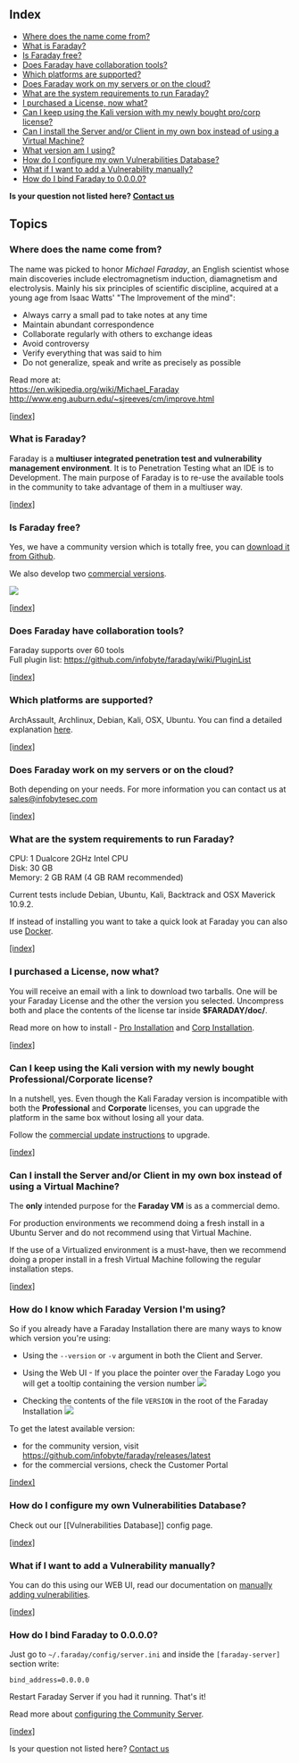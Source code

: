 <a name="index"></a>
## Index

* [Where does the name come from?](#name)
* [What is Faraday?](#what-is-faraday)
* [Is Faraday free?](#price)
* [Does Faraday have collaboration tools?](#plugins)
* [Which platforms are supported?](#supported-platforms)
* [Does Faraday work on my servers or on the cloud?](#server_cloud)
* [What are the system requirements to run Faraday?](#systemreq)
* [I purchased a License, now what?](#after-purchase)
* [Can I keep using the Kali version with my newly bought pro/corp license?](#upgrade-kali)
* [Can I install the Server and/or Client in my own box instead of using a Virtual Machine?](#native-install)
* [What version am I using?](#faraday-version)
* [How do I configure my own Vulnerabilities Database?](#vulns-db)
* [What if I want to add a Vulnerability manually?](#adding-manually)
* [How do I bind Faraday to 0.0.0.0?](#0.0.0.0)

     
**Is your question not listed here? [Contact us](https://github.com/infobyte/faraday/issues)**


## Topics
<a name="name"></a>
### Where does the name come from?
The name was picked to honor *Michael Faraday*, an English scientist whose main discoveries include electromagnetism induction, diamagnetism and electrolysis. Mainly his six principles of scientific discipline, acquired at a young age from Isaac Watts' "The Improvement of the mind":
* Always carry a small pad to take notes at any time
* Maintain abundant correspondence
* Collaborate regularly with others to exchange ideas
* Avoid controversy
* Verify everything that was said to him
* Do not generalize, speak and write as precisely as possible

Read more at:  
https://en.wikipedia.org/wiki/Michael_Faraday   
http://www.eng.auburn.edu/~sjreeves/cm/improve.html

[ [index] ](#index)

<a name="what-is-faraday"></a>
### What is Faraday?
Faraday is a **multiuser integrated penetration test and vulnerability management environment**. It is to Penetration Testing what an IDE is to Development. The main purpose of Faraday is to re-use the available tools in the community to take advantage of them in a multiuser way.

[ [index] ](#index)

<a name="price"></a>
### Is Faraday free?
Yes, we have a community version which is totally free, you can [download it from Github](https://github.com/infobyte/faraday/archive/master.zip).

We also develop two [commercial versions](https://www.faradaysec.com/#download).

![](https://www.faradaysec.com/images/workspace-diff/features-comparation.png)

[ [index] ](#index)

<a name="plugins"></a>
### Does Faraday have collaboration tools? 
Faraday supports over 60 tools   
Full plugin list: https://github.com/infobyte/faraday/wiki/PluginList

[ [index] ](#index)

<a name="supported-platforms"></a>
### Which platforms are supported?
ArchAssault, Archlinux, Debian, Kali, OSX, Ubuntu. You can find a detailed explanation [here](https://github.com/infobyte/faraday/wiki/installation-community).

[ [index] ](#index)

<a name="server_cloud"></a>
### Does Faraday work on my servers or on the cloud?
Both depending on your needs. For more information you can contact us at sales@infobytesec.com

[ [index] ](#index)

<a name="systemreq"></a>
### What are the system requirements to run Faraday?
CPU: 1 Dualcore 2GHz Intel CPU  
Disk: 30 GB  
Memory: 2 GB RAM (4 GB RAM recommended)  

Current tests include ​Debian​, ​Ubuntu​, ​Kali​, ​Backtrack​ and ​OSX Maverick 10.9.2​.

If instead of installing you want to take a quick look at Faraday you can also use [​Docker](https://github.com/infobyte/faraday/wiki/installation-docker)​.

[ [index] ](#index)

<a name="after-purchase"></a>
### I purchased a License, now what?
You will receive an email with a link to download two tarballs. One will be your Faraday License and the other the version you selected. Uncompress both and place the contents of the license tar inside **$FARADAY/doc/**. 

Read more on how to install - [Pro Installation](https://github.com/infobyte/faraday/wiki/installation-pro) and [Corp Installation](https://github.com/infobyte/faraday/wiki/installation-corp).

[ [index] ](#index)

<a name="upgrade-kali"></a>
### Can I keep using the Kali version with my newly bought Professional/Corporate license?
In a nutshell, yes. Even though the Kali Faraday version is incompatible with both the **Professional** and **Corporate** licenses, you can upgrade the platform in the same box without losing all your data.

Follow the [commercial update instructions](https://github.com/infobyte/faraday/wiki/Updates#commercial-version-update) to upgrade.

[ [index] ](#index)

<a name="native-install"></a>
### Can I install the Server and/or Client in my own box instead of using a Virtual Machine?

The **only** intended purpose for the **Faraday VM** is as a commercial demo.

For production environments we recommend doing a fresh install in a Ubuntu Server and do not recommend using that Virtual Machine.

If the use of a Virtualized environment is a must-have, then we recommend doing a proper install in a fresh Virtual Machine following the regular installation steps.

[ [index] ](#index)

<a name="faraday-version"></a>
### How do I know which Faraday Version I'm using?
So if you already have a Faraday Installation there are many ways to know which version you're using:

* Using the `--version` or `-v` argument in both the Client and Server.

* Using the Web UI - If you place the pointer over the Faraday Logo you will get a tooltip containing the version number ![](https://raw.githubusercontent.com/wiki/infobyte/faraday/images/FAQ/webui_version.png)

* Checking the contents of the file `VERSION` in the root of the Faraday Installation
![](https://raw.githubusercontent.com/wiki/infobyte/faraday/images/FAQ/version_file.png)

To get the latest available version:

* for the community version, visit <https://github.com/infobyte/faraday/releases/latest>
* for the commercial versions, check the Customer Portal

[ [index] ](#index)

<a name="vulns-db"></a>
### How do I configure my own Vulnerabilities Database?
Check out our [[Vulnerabilities Database]] config page.

[ [index] ](#index)

<a name="adding-manually"></a>
### What if I want to add a Vulnerability manually?
You can do this using our WEB UI, read our documentation on [manually adding vulnerabilities](https://github.com/infobyte/faraday/wiki/Status-Report#vulnerability-creation).


[ [index] ](#index)

<a name="0.0.0.0"></a>
### How do I bind Faraday to 0.0.0.0?
Just go to ```~/.faraday/config/server.ini``` and inside the ```[faraday-server]``` section write:

`bind_address=0.0.0.0`

Restart Faraday Server if you had it running. That's it!

Read more about [configuring the Community Server](https://github.com/infobyte/faraday/wiki/installation-community#configuration).

[ [index] ](#index)  

Is your question not listed here? [Contact us](https://github.com/infobyte/faraday/issues)
